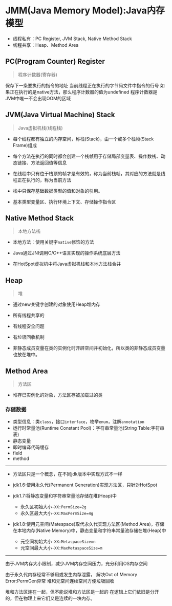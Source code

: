 # JMM(Java Memory Model):Java内存模型


- 线程私有：PC Register, JVM Stack, Native Method Stack
- 线程共享：Heap、Method Area


## PC(Program Counter) Register
> 程序计数器(寄存器)

保存下一条要执行的指令的地址
当前线程正在执行的字节码文件中指令的行号
如果正在执行的是native方法，那么程序计数器的值为undefined
程序计数器是JVM中唯一不会出现OOM的区域



## JVM(Java Virtual Machine) Stack
> Java虚拟机栈(线程栈)
- 每个线程都有独立的内存空间，称栈(Stack)，由一个或多个栈帧(Stack Frame)组成
- 每个方法在执行的同时都会创建一个栈帧用于存储局部变量表、操作数栈、动态链接、方法返回值等信息
- 在线程中只有位于栈顶的帧才是有效的，称为当前栈帧，其对应的方法就是线程正在执行的，称为当前方法

- 栈中只保存基础数据类型的值和对象的引用。

- 基本类型变量区、执行环境上下文、存储操作指令区


## Native Method Stack
> 本地方法栈
- 本地方法：使用关键字`native`修饰的方法
- Java通过JNI调用C/C++语言实现的操作系统底层方法

- 在HotSpot虚拟机中将Java虚拟机栈和本地方法栈合并



## Heap
> 堆
- 通过new关键字创建的对象使用Heap堆内存
- 所有线程共享的
- 有线程安全问题
- 有垃圾回收机制

- 非静态成员变量在类的实例化时开辟空间并初始化，所以类的非静态成员变量也放在堆中。



## Method Area
> 方法区

- 堆存已实例化的对象，方法区存被加载过的类
### 存储数据
- 类型信息：类`class`，接口`interface`，枚举`enum`，注解`annotation`
- 运行时常量池(Runtime Constant Pool)：字符串常量池(String Table:字符串表)
- 静态变量
- 即时编译代码缓存
- field
- method

---

- 方法区只是一个概念，在不同jdk版本中实现方式不一样

- jdk1.6:使用永久代(Permanent Generation)实现方法区，只针对HotSpot

- jdk1.7:将静态变量和字符串常量池存储在堆(Heap)中
    - 永久区初始大小`-XX:PermSize=2g`
    - 永久区最大大小`-XX:MaxPermSize=4g`


- jdk1.8:使用元空间(Matespace)取代永久代实现方法区(Method Area)，存储在本地内存(Native Memory)中，静态变量和字符串常量池存储在堆(Heap)中
    - 元空间初始大小`-XX:MetaspaceSize=n`
    - 元空间最大大小`-XX:MaxMetaspaceSize=m`


---
由于JVM内存大小限制，减少JVM内存空间压力，充分利用OS内存空间

由于永久代内存经常不够用或发生内存泄露，
解决Out of Memory Error:PermGen异常
堆和元空间连续空间方便垃圾回收


堆和方法区连在一起，但不能说堆和方法区是一起的
在逻辑上它们依旧是分开的，但在物理上来它们又是连续的一块内存。


